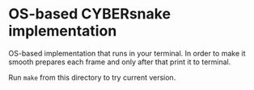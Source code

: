 # OS-based CYBERsnake implementation

OS-based implementation that runs in your terminal. In order to make it smooth prepares each frame and only after that print it to terminal.

Run `make` from this directory to try current version.
